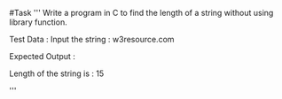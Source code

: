 #Task
'''
Write a program in C to find the length of a string without using library function.

Test Data :
Input the string : w3resource.com

Expected Output :

Length of the string is : 15 

'''
